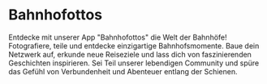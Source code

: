 # Bahnhofottos
Entdecke mit unserer App "Bahnhofottos" die Welt der Bahnhöfe! Fotografiere, teile und entdecke einzigartige Bahnhofsmomente. Baue dein Netzwerk auf, erkunde neue Reiseziele und lass dich von faszinierenden Geschichten inspirieren. Sei Teil unserer lebendigen Community und spüre das Gefühl von Verbundenheit und Abenteuer entlang der Schienen.
